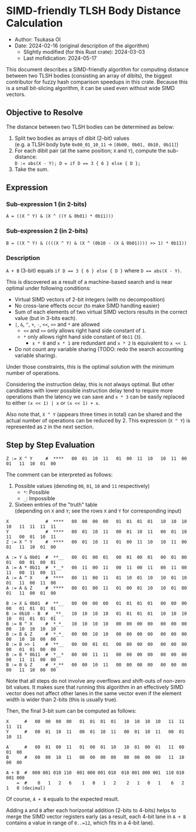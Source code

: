 SIMD-friendly TLSH Body Distance Calculation
=============================================

*   Author: Tsukasa OI
*   Date: 2024-02-16 (original description of the algorithm)
    *   Slightly modified (for this Rust crate): 2024-03-03
    *   Last mofidication: 2024-05-17

This document describes a SIMD-friendly algorithm for computing distance between
two TLSH bodies (consisting an array of dibits), the biggest contributor for
fuzzy hash comparison speedups in this crate.  Because this is a small
bit-slicing algorithm, it can be used even without wide SIMD vectors.


Objective to Resolve
---------------------

The distance between two TLSH bodies can be determined as below:

1.  Split two bodies as arrays of dibit (2-bit) values  
    (e.g. a TLSH body byte `0x00_01_10_11` → `[0b00, 0b01, 0b10, 0b11]`)
2.  For each dibit pair (at the same position; `X` and `Y`), compute
    the sub-distance:  
    `D := abs(X - Y); D = if D == 3 { 6 } else { D };`
3.  Take the sum.


Expression
-----------

### Sub-expression 1 (in 2-bits)

```text
A = ((X ^ Y) & (X ^ ((Y & 0b01) * 0b11)))
```

### Sub-expression 2 (in 2-bits)

```text
B = ((X ^ Y) & ((((X ^ Y) & (X ^ (0b10 - (X & 0b01)))) >> 1) * 0b11))
```

### Description

`A + B` (3-bit) equals `if D == 3 { 6 } else { D }` where `D == abs(X - Y)`.

This is discovered as a result of a machine-based search and is near optimal
under following conditions:

*   Virtual SIMD vectors of 2-bit integers (with no decomposition)
*   No cross-lane effects occur (to make SIMD handling easier)
*   Sum of each elements of two virtual SIMD vectors results in the
    correct value (but in 3-bits each).
*   `|`, `&`, `^`, `+`, `-`, `<<`, `>>` and `*` are allowed
    *   `<<` and `>>` only allows right hand side constant of `1`.
    *   `*` only allows right hand side constant of `0b11` (`3`).
        *   `x * 0` and `x * 1` are redundant
            and `x * 2` is equivalent to `x << 1`.
*   Do not count any variable sharing
    (TODO: redo the search accounting variable sharing).

Under those constraints, this is the optimal solution with the minimum number
of operations.

Considering the instruction delay, this is not always optimal.  But other
candidates with lower possible instruction delay tend to require more operations
than the latency we can save and `x * 3` can be easily replaced to either
`(x << 1) | x` or `(x << 1) + x`.

Also note that, `X ^ Y` (appears three times in total) can be shared and the
actual number of operations can be reduced by 2.
This expression (`X ^ Y`) is represented as `Z` in the next section.


Step by Step Evaluation
------------------------

```text
Z := X ^ Y     #  ****   00  01  10  11   01  00  11  10   10  11  00  01   11  10  01  00
```

The comment can be interpreted as follows:

1.  Possible values (denoting `00`, `01`, `10` and `11` respectively)  
    *   `*`: Possible
    *   `_`: Impossible
2.  Sixteen entries of the "truth" table  
    (depending on `X` and `Y`; see the rows `X` and `Y` for corresponding input)

```text
X              #  ****   00  00  00  00   01  01  01  01   10  10  10  10   11  11  11  11
Y              #  ****   00  01  10  11   00  01  10  11   00  01  10  11   00  01  10  11
Z := X ^ Y     #  ****   00  01  10  11   01  00  11  10   10  11  00  01   11  10  01  00

A := Y & 0b01  #  **__   00  01  00  01   00  01  00  01   00  01  00  01   00  01  00  01
A := A * 0b11  #  *__*   00  11  00  11   00  11  00  11   00  11  00  11   00  11  00  11
A := A ^ X     #  ****   00  11  00  11   01  10  01  10   10  01  10  01   11  00  11  00
A := A & Z     #  ****   00  01  00  11   01  00  01  10   10  01  00  01   11  00  01  00

B := X & 0b01  #  **__   00  00  00  00   01  01  01  01   00  00  00  00   01  01  01  01
B := 0b10 - B  #  _**_   10  10  10  10   01  01  01  01   10  10  10  10   01  01  01  01
B := B ^ X     #  *_*_   10  10  10  10   00  00  00  00   00  00  00  00   10  10  10  10
B := B & Z     #  *_*_   00  00  10  10   00  00  00  00   00  00  00  00   10  10  00  00
B := B >> 1    #  **__   00  00  01  01   00  00  00  00   00  00  00  00   01  01  00  00
B := B * 0b11  #  *__*   00  00  11  11   00  00  00  00   00  00  00  00   11  11  00  00
B := B & Z     #  *_**   00  00  10  11   00  00  00  00   00  00  00  00   11  10  00  00
```

Note that all steps do not involve any overflows and shift-outs of non-zero
bit values.  It makes sure that running this algorithm in an effectively SIMD
vector does not affect other lanes in the same vector even if the element width
is wider than 2-bits (this is usually true).

Then, the final 3-bit sum can be computed as follows:

```text
X      #   00  00  00  00   01  01  01  01   10  10  10  10   11  11  11  11
Y      #   00  01  10  11   00  01  10  11   00  01  10  11   00  01  10  11

A      #   00  01  00  11   01  00  01  10   10  01  00  01   11  00  01  00
B      #   00  00  10  11   00  00  00  00   00  00  00  00   11  10  00  00

A + B  #  000 001 010 110  001 000 001 010  010 001 000 001  110 010 001 000
    =  #    0   1   2   6    1   0   1   2    2   1   0   1    6   2   1   0 (decimal)
```

Of course, `A + B` equals to the expected result.

Adding `A` and `B` after each horizontal addition (2-bits to 4-bits) helps to
merge the SIMD vector registers early (as a result, each 4-bit lane in `A + B`
contains a value in range of `0..=12`, which fits in a 4-bit lane).
